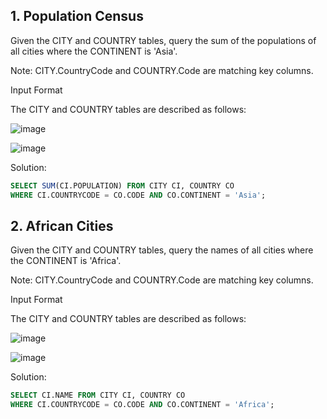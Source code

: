 ## 1. Population Census

Given the CITY and COUNTRY tables, query the sum of the populations of all cities where the CONTINENT is 'Asia'.

Note: CITY.CountryCode and COUNTRY.Code are matching key columns.

Input Format

The CITY and COUNTRY tables are described as follows:

![image](https://github.com/manvith1604/HackerRank-problems---SQL/assets/66794160/38dbddaf-2bd8-4595-9662-96ea918b0930)

![image](https://github.com/manvith1604/HackerRank-problems---SQL/assets/66794160/b410cc7a-cd43-4104-9196-483e10bb5ea1)

Solution: 

```sql
SELECT SUM(CI.POPULATION) FROM CITY CI, COUNTRY CO
WHERE CI.COUNTRYCODE = CO.CODE AND CO.CONTINENT = 'Asia';
```

## 2. African Cities

Given the CITY and COUNTRY tables, query the names of all cities where the CONTINENT is 'Africa'.

Note: CITY.CountryCode and COUNTRY.Code are matching key columns.

Input Format

The CITY and COUNTRY tables are described as follows: 

![image](https://github.com/manvith1604/HackerRank-problems---SQL/assets/66794160/2f4e7ba7-24c4-47d0-bc03-11d08862c0a9)

![image](https://github.com/manvith1604/HackerRank-problems---SQL/assets/66794160/7eec1204-0652-47d0-bfc1-1ae915135878)

Solution: 

```sql
SELECT CI.NAME FROM CITY CI, COUNTRY CO
WHERE CI.COUNTRYCODE = CO.CODE AND CO.CONTINENT = 'Africa';
```
